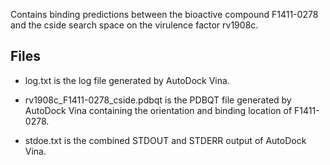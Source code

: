 Contains binding predictions between the bioactive compound F1411-0278 and the cside search space on the virulence factor rv1908c.

## Files

- log.txt is the log file generated by AutoDock Vina.

- rv1908c_F1411-0278_cside.pdbqt is the PDBQT file generated by AutoDock Vina containing the orientation and binding location of F1411-0278.

- stdoe.txt is the combined STDOUT and STDERR output of AutoDock Vina.

